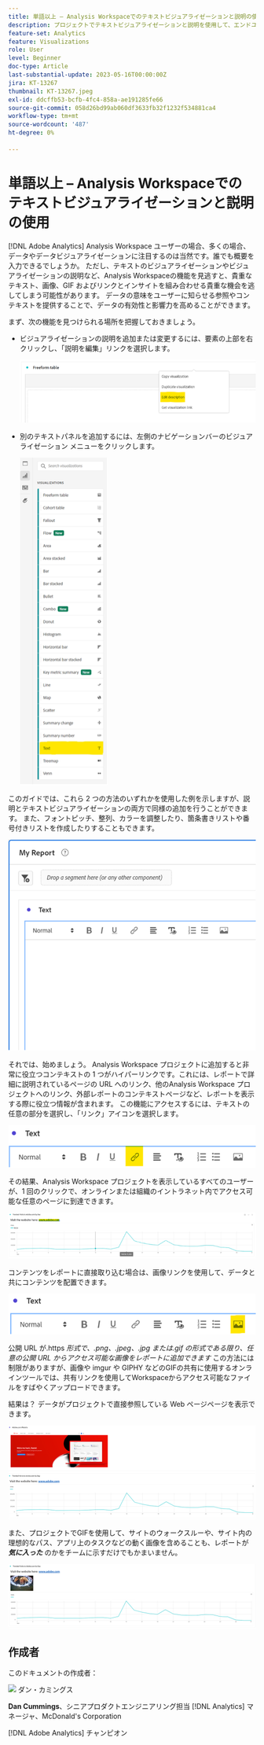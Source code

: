 ```yaml
---
title: 単語以上 – Analysis Workspaceでのテキストビジュアライゼーションと説明の使用
description: プロジェクトでテキストビジュアライゼーションと説明を使用して、エンドユーザー向けにより洗練されたAnalysis Workspaceを作成する方法を説明します。
feature-set: Analytics
feature: Visualizations
role: User
level: Beginner
doc-type: Article
last-substantial-update: 2023-05-16T00:00:00Z
jira: KT-13267
thumbnail: KT-13267.jpeg
exl-id: ddcffb53-bcfb-4fc4-858a-ae191285fe66
source-git-commit: 058d26bd99ab060df3633fb32f1232f534881ca4
workflow-type: tm+mt
source-wordcount: '487'
ht-degree: 0%

---
```


# 単語以上 – Analysis Workspaceでのテキストビジュアライゼーションと説明の使用

[!DNL Adobe Analytics] Analysis Workspace ユーザーの場合、多くの場合、データやデータビジュアライゼーションに注目するのは当然です。誰でも概要を入力できるでしょうか。 ただし、テキストのビジュアライゼーションやビジュアライゼーションの説明など、Analysis Workspaceの機能を見逃すと、貴重なテキスト、画像、GIF およびリンクとインサイトを組み合わせる貴重な機会を逃してしまう可能性があります。 データの意味をユーザーに知らせる参照やコンテキストを提供することで、データの有効性と影響力を高めることができます。

まず、次の機能を見つけられる場所を把握しておきましょう。

- ビジュアライゼーションの説明を追加または変更するには、要素の上部を右クリックし、「説明を編集」リンクを選択します。

  ![&#x200B; テキスト 01](assets/t01.png)


- 別のテキストパネルを追加するには、左側のナビゲーションバーのビジュアライゼーション メニューをクリックします。

  ![&#x200B; テキスト 02](assets/t02.png)

このガイドでは、これら 2 つの方法のいずれかを使用した例を示しますが、説明とテキストビジュアライゼーションの両方で同様の追加を行うことができます。 また、フォントピッチ、整列、カラーを調整したり、箇条書きリストや番号付きリストを作成したりすることもできます。

![&#x200B; テキスト 03](assets/t03.png)

それでは、始めましょう。 Analysis Workspace プロジェクトに追加すると非常に役立つコンテキストの 1 つがハイパーリンクです。これには、レポートで詳細に説明されているページの URL へのリンク、他のAnalysis Workspace プロジェクトへのリンク、外部レポートのコンテキストページなど、レポートを表示する際に役立つ情報が含まれます。 この機能にアクセスするには、テキストの任意の部分を選択し、「リンク」アイコンを選択します。

![&#x200B; テキスト 04](assets/t04.png)

その結果、Analysis Workspace プロジェクトを表示しているすべてのユーザーが、1 回のクリックで、オンラインまたは組織のイントラネット内でアクセス可能な任意のページに到達できます。

![&#x200B; テキスト 05](assets/t05.png)

コンテンツをレポートに直接取り込む場合は、画像リンクを使用して、データと共にコンテンツを配置できます。

![&#x200B; テキスト 06](assets/t06.png)

公開 URL が.https *形式で、.png、.jpeg、.jpg または.gif の形式である限り、任意の公開 URL からアクセス可能な画像をレポートに追加できます* この方法には制限がありますが、画像や imgur や GIPHY などのGIFの共有に使用するオンラインツールでは、共有リンクを使用してWorkspaceからアクセス可能なファイルをすばやくアップロードできます。

結果は？ データがプロジェクトで直接参照している Web ページページを表示できます。

![&#x200B; テキスト 07](assets/t07.png)

また、プロジェクトでGIFを使用して、サイトのウォークスルーや、サイト内の理想的なパス、アプリ上のタスクなどの動く画像を含めることも、レポートが ***気に入った*** のかをチームに示すだけでもかまいません。

![&#x200B; テキスト 08](assets/t08.png)

## 作成者

このドキュメントの作成者：

![&#x200B; ダン・カミングス &#x200B;](assets/text09.png)

**Dan Cummings**、シニアプロダクトエンジニアリング担当 [!DNL Analytics] マネージャ、McDonald&#39;s Corporation

[!DNL Adobe Analytics] チャンピオン
